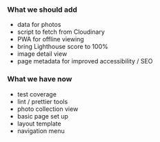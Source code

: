 ### What we should add
- data for photos
- script to fetch from Cloudinary
- PWA for offline viewing
- bring Lighthouse score to 100%
- image detail view
- page metadata for improved accessibility / SEO

### What we have now
- test coverage
- lint / prettier tools
- photo collection view
- basic page set up
- layout template
- navigation menu
